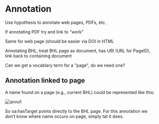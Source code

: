 # Annotation

Use hypothesis to annotate web pages, PDFs, etc.

If annotating PDF try and link to "work"

Same for web page (should be easier via DOI in HTML <meta>

Annotating BHL, treat BHL page as document, has URI (URL for PageID), link back to containing document

Can we get a vocablary term for a "page", do we need one?

## Annotation linked to page

A name found on a page (e.g., current BHL) could be represented like this:

![anno1](https://github.com/rdmpage/rdf-kg/raw/master/rdf-kg/sources/hypothesis/annotation.png)

So oa:hasTarget points directly to the BHL page. For this annotation we don’t know where name occurs on page, simply tat it does.

